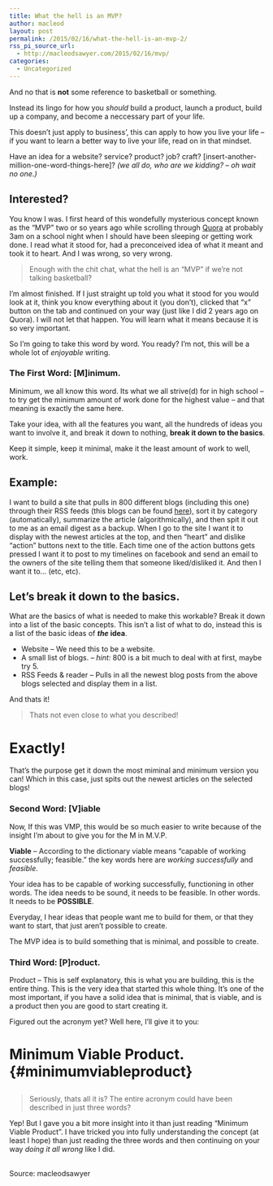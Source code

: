 ```yaml
---
title: What the hell is an MVP?
author: macleod
layout: post
permalink: /2015/02/16/what-the-hell-is-an-mvp-2/
rss_pi_source_url:
  - http://macleodsawyer.com/2015/02/16/mvp/
categories:
  - Uncategorized
---
```

And no that is **not** some reference to basketball or something.

Instead its lingo for how you *should* build a product, launch a product, build up a company, and become a neccessary part of your life. 

This doesn&#8217;t just apply to business&#8217;, this can apply to how you live your life &#8211; if you want to learn a better way to live your life, read on in that mindset.

Have an idea for a website? service? product? job? craft? [insert-another-million-one-word-things-here]? *(we all do, who are we kidding? &#8211; oh wait no one.)*

## Interested? 

You know I was. I first heard of this wondefully mysterious concept known as the &#8220;MVP&#8221; two or so years ago while scrolling through [Quora][1] at probably 3am on a school night when I should have been sleeping or getting work done. I read what it stood for, had a preconceived idea of what it meant and took it to heart. And I was wrong, so very wrong. 

> Enough with the chit chat, what the hell is an &#8220;MVP&#8221; if we&#8217;re not talking basketball?

I&#8217;m almost finished. If I just straight up told you what it stood for you would look at it, think you know everything about it (you don&#8217;t), clicked that &#8220;x&#8221; button on the tab and continued on your way (just like I did 2 years ago on Quora). I will not let that happen. You will learn what it means because it is so very important.

So I&#8217;m going to take this word by word. You ready? I&#8217;m not, this will be a whole lot of *enjoyable* writing.

### The First Word: [M]inimum. 

Minimum, we all know this word. Its what we all strive(d) for in high school &#8211; to try get the minimum amount of work done for the highest value &#8211; and that meaning is exactly the same here.

Take your idea, with all the features you want, all the hundreds of ideas you want to involve it, and break it down to nothing, **break it down to the basics**. 

Keep it simple, keep it minimal, make it the least amount of work to well, work.

## Example: 

I want to build a site that pulls in 800 different blogs (including this one) through their RSS feeds (this blogs can be found [here][2]), sort it by category (automatically), summarize the article (algorithmically), and then spit it out to me as an email digest as a backup. When I go to the site I want it to display with the newest articles at the top, and then &#8220;heart&#8221; and dislike &#8220;action&#8221; buttons next to the title. Each time one of the action buttons gets pressed I want it to post to my timelines on facebook and send an email to the owners of the site telling them that someone liked/disliked it. And then I want it to&#8230; (etc, etc). 

## Let&#8217;s break it down to the basics. 

What are the basics of what is needed to make this workable? Break it down into a list of the basic concepts. This isn&#8217;t a list of what to do, instead this is a list of the basic ideas of ***the* idea**.

  * Website &#8211; We need this to be a website.
  * A small list of blogs. &#8211; *hint:* 800 is a bit much to deal with at first, maybe try 5.
  * RSS Feeds & reader &#8211; Pulls in all the newest blog posts from the above blogs selected and display them in a list. 

And thats it! 

> Thats not even close to what you described! 

# Exactly! 

That&#8217;s the purpose get it down the most miminal and minimum version you can! Which in this case, just spits out the newest articles on the selected blogs! 

### Second Word: [V]iable 
Now, If this was VMP, this would be so much easier to write because of the insight I&#8217;m about to give you for the M in M.V.P.

**Viable** &#8211; According to the dictionary viable means &#8220;capable of working successfully; feasible.&#8221; the key words here are *working successfully* and *feasible*.

Your idea has to be capable of working successfully, functioning in other words. The idea needs to be sound, it needs to be feasible. In other words. It needs to be **POSSIBLE**. 

Everyday, I hear ideas that people want me to build for them, or that they want to start, that just aren&#8217;t possible to create. 

The MVP idea is to build something that is minimal, and possible to create.

### Third Word: [P]roduct. 

Product &#8211; This is self explanatory, this is what you are building, this is the entire thing. This is the very idea that started this whole thing. It&#8217;s one of the most important, if you have a solid idea that is minimal, that is viable, and is a product then you are good to start creating it.

Figured out the acronym yet? Well here, I&#8217;ll give it to you: 

# Minimum Viable Product. {#minimumviableproduct}</p> 

> Seriously, thats all it is? The entire acronym could have been described in just three words?

Yep! But I gave you a bit more insight into it than just reading &#8220;Minimum Viable Product&#8221;. I have tricked you into fully understanding the concept (at least I hope) than just reading the three words and then continuing on your way *doing it all wrong* like I did. 

&#013;  
Source: macleodsawyer

 [1]: http://macleodsawyer.com/quora.com
 [2]: http://macleodsawyer.com/rss